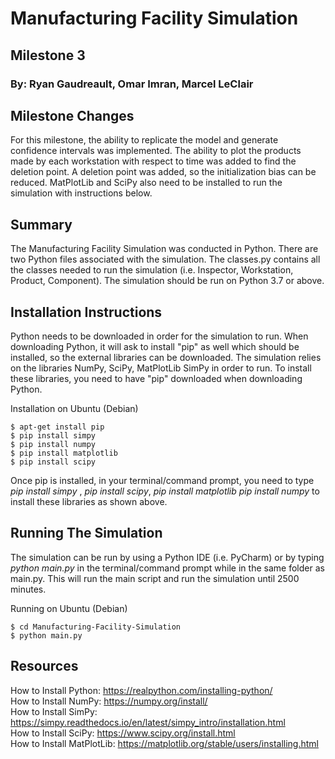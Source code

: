 # Manufacturing Facility Simulation
## Milestone 3
### By: Ryan Gaudreault, Omar Imran, Marcel LeClair

## Milestone Changes
For this milestone, the ability to replicate the model and generate confidence intervals was implemented. 
The ability to plot the products made by each workstation with respect to time was added to find the deletion point.
A deletion point was added, so the initialization bias can be reduced.
MatPlotLib and SciPy also need to be installed to run the simulation with instructions below.
## Summary 
The Manufacturing Facility Simulation was conducted in Python.
There are two Python files associated with the simulation. The 
classes.py contains all the classes needed to run the simulation 
(i.e. Inspector, Workstation, Product, Component). The simulation should be run 
on Python 3.7 or above. 

## Installation Instructions
Python needs to be downloaded in order for the simulation to run. 
When downloading Python, it will ask to install "pip"  as well which 
should be installed, so the external libraries can be downloaded.
The simulation relies on the libraries NumPy, SciPy, MatPlotLib SimPy in order to run. 
To install these libraries, you need to have "pip" downloaded when downloading 
Python. </br>

Installation on Ubuntu (Debian) 
```
$ apt-get install pip
$ pip install simpy
$ pip install numpy
$ pip install matplotlib 
$ pip install scipy
```

Once pip is installed, in your terminal/command prompt, you need to 
type *pip install simpy* , *pip install scipy*, *pip install matplotlib* 
*pip install numpy* to install these libraries as shown above. 

## Running The Simulation 
 The simulation can be run by using a Python IDE (i.e. PyCharm) or by typing
 *python main.py* in the terminal/command prompt while in the same folder as 
 main.py. This will run the main script and run the simulation until 2500 minutes. 
 
 Running on Ubuntu (Debian)
 ```
$ cd Manufacturing-Facility-Simulation
$ python main.py
```
 
## Resources 

How to Install Python: https://realpython.com/installing-python/ </br>
How to Install NumPy: https://numpy.org/install/ </br>
How to Install SimPy: https://simpy.readthedocs.io/en/latest/simpy_intro/installation.html </br>
How to Install SciPy: https://www.scipy.org/install.html </br>
How to Install MatPlotLib: https://matplotlib.org/stable/users/installing.html